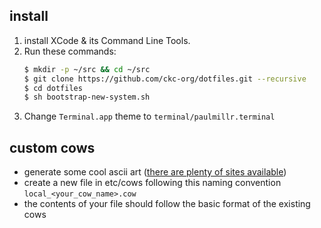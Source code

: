 
## install

1. install XCode & its Command Line Tools.
1. Run these commands:
    ```bash
    $ mkdir -p ~/src && cd ~/src
    $ git clone https://github.com/ckc-org/dotfiles.git --recursive
    $ cd dotfiles 
    $ sh bootstrap-new-system.sh
    ```
2. Change `Terminal.app` theme to `terminal/paulmillr.terminal`

## custom cows

* generate some cool ascii art ([there are plenty of sites available](https://asciiart.club/))
* create a new file in etc/cows following this naming convention `local_<your_cow_name>.cow`
* the contents of your file should follow the basic format of the existing cows

